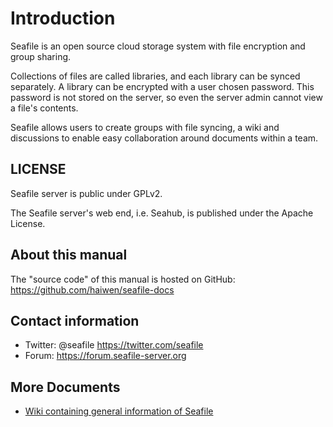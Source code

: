 # Introduction

Seafile is an open source cloud storage system with file encryption and group sharing. 

Collections of files are called libraries, and each library can be synced
separately. A library can be encrypted with a user chosen password. This
password is not stored on the server, so even the server admin cannot view a
file's contents.

Seafile allows users to create groups with file syncing, a wiki and discussions to
enable easy collaboration around documents within a team.

## LICENSE

Seafile server is public under GPLv2.

The Seafile server's web end, i.e. Seahub, is published under the Apache
License.

## About this manual

The "source code" of this manual is hosted on GitHub: https://github.com/haiwen/seafile-docs

## Contact information

* Twitter: @seafile https://twitter.com/seafile
* Forum: https://forum.seafile-server.org

## More Documents

* [Wiki containing general information of Seafile](https://seacloud.cc/group/3/wiki/)

